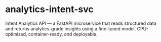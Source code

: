 # analytics-intent-svc
Intent Analytics API — a FastAPI microservice that reads structured data and returns analytics-grade insights using a fine-tuned model. CPU-optimized, container-ready, and deployable.
